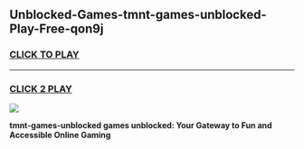 
## Unblocked-Games-tmnt-games-unblocked-Play-Free-qon9j
<h3>
<a href="https://premium76.site?title=tmnt-games-unblocked&ref=20A">CLICK TO PLAY</a></h3>
<hr>

<h3>
<a href="https://premium76.site?title=tmnt-games-unblocked&ref=20A">CLICK 2 PLAY</a>
  
</h3>

<a href="https://premium76.site?title=tmnt-games-unblocked&ref=20A"><img src="https://clearcache.store/games.png"></a>


**tmnt-games-unblocked games unblocked: Your Gateway to Fun and Accessible Online Gaming**
